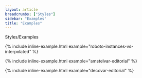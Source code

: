```yaml
---
layout: article
breadcrumbs: ["Styles"]
sidebar: "Examples"
title: "Examples"
---
```

Styles/Examples

{% include inline-example.html example="roboto-instances-vs-interpolated" %}

{% include inline-example.html example="amstelvar-editorial" %}

{% include inline-example.html example="decovar-editorial" %}
